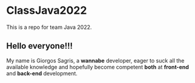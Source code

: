 # ClassJava2022
 This is a repo for team Java 2022.
## Hello everyone!!!
My name is Giorgos Sagris, a **wannabe** developer, eager to suck all the available 
knowledge and hopefully become competent **both** at **front-end** and **back-end** development.